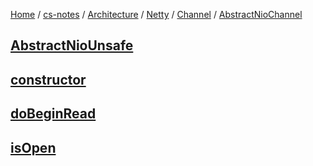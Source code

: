 [Home](https://mengxianbin.github.io) /
[cs-notes](https://mengxianbin.github.io/cs-notes/site) /
[Architecture](https://mengxianbin.github.io/cs-notes/site/Architecture) /
[Netty](https://mengxianbin.github.io/cs-notes/site/Architecture/Netty) /
[Channel](https://mengxianbin.github.io/cs-notes/site/Architecture/Netty/Channel) /
[AbstractNioChannel](https://mengxianbin.github.io/cs-notes/site/Architecture/Netty/Channel/AbstractNioChannel)

## [AbstractNioUnsafe](https://mengxianbin.github.io/cs-notes/site/Architecture/Netty/Channel/AbstractNioChannel/AbstractNioUnsafe/)

## [constructor](https://mengxianbin.github.io/cs-notes/site/Architecture/Netty/Channel/AbstractNioChannel/constructor)

## [doBeginRead](https://mengxianbin.github.io/cs-notes/site/Architecture/Netty/Channel/AbstractNioChannel/doBeginRead)

## [isOpen](https://mengxianbin.github.io/cs-notes/site/Architecture/Netty/Channel/AbstractNioChannel/isOpen)
